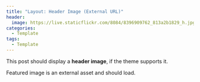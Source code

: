 ```yaml
---
title: "Layout: Header Image (External URL)"
header:
  image: https://live.staticflickr.com/8084/8396909762_813a2b1829_h.jpg
categories:
  - Template
tags:
  - Template
---
```


This post should display a **header image**, if the theme supports it.

Featured image is an external asset and should load.
